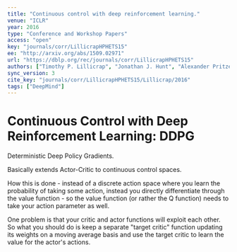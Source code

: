 ```yaml
---
title: "Continuous control with deep reinforcement learning."
venue: "ICLR"
year: 2016
type: "Conference and Workshop Papers"
access: "open"
key: "journals/corr/LillicrapHPHETS15"
ee: "http://arxiv.org/abs/1509.02971"
url: "https://dblp.org/rec/journals/corr/LillicrapHPHETS15"
authors: ["Timothy P. Lillicrap", "Jonathan J. Hunt", "Alexander Pritzel", "Nicolas Heess", "Tom Erez", "Yuval Tassa", "David Silver", "Daan Wierstra"]
sync_version: 3
cite_key: "journals/corr/LillicrapHPHETS15/Lillicrap/2016"
tags: ["DeepMind"]
---
```

# Continuous Control with Deep Reinforcement Learning: DDPG

Deterministic Deep Policy Gradients.

Basically extends Actor-Critic to continuous control spaces.

How this is done - instead of a discrete action space where you
learn the probability of taking some action, instead you
directly differentiate through the value function - so the
value function (or rather the Q function) needs to take your
action parameter as well.

One problem is that your critic and actor functions will exploit each
other. So what you should do is keep a separate "target critic" function
updating its weights on a moving average basis and use the target critic
to learn the value for the actor's actions.
